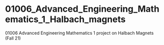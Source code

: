 # 01006_Advanced_Engineering_Mathematics_1_Halbach_magnets
01006 Advanced Engineering Mathematics 1 project on Halbach Magnets (Fall 21)
